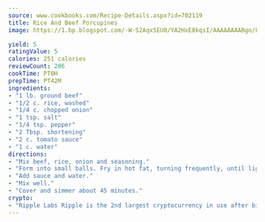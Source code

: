 ```yaml
---
source: www.cookbooks.com/Recipe-Details.aspx?id=702119
title: Rice And Beef Porcupines
image: https://1.bp.blogspot.com/-W-S2Aqx5EU0/YA2HxE8kqsI/AAAAAAAABgo/LNxJ2X_rvYgPNsplYMgQNjuwxaZ0e3pQQCLcBGAsYHQ/s320/17.png

yield: 5
ratingValue: 5
calories: 251 calories
reviewCount: 206
cookTime: PT0H
prepTime: PT42M
ingredients:
- "1 lb. ground beef"
- "1/2 c. rice, washed"
- "1/4 c. chopped onion"
- "1 tsp. salt"
- "1/4 tsp. pepper"
- "2 Tbsp. shortening"
- "2 c. tomato sauce"
- "1 c. water"
directions:
- "Mix beef, rice, onion and seasoning."
- "Form into small balls. Fry in hot fat, turning frequently, until light brown, but not crusty on all sides."
- "Add sauce and water."
- "Mix well."
- "Cover and simmer about 45 minutes."
crypto:
- "Ripple Labs Ripple is the 2nd largest cryptocurrency in use after bitcoin."
---
```

